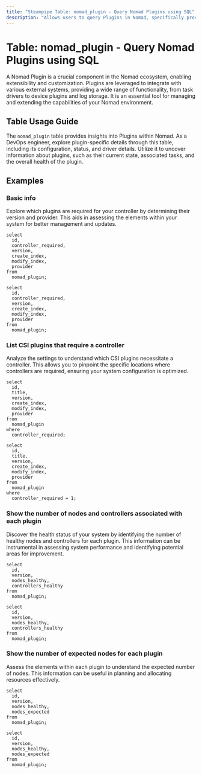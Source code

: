 ```yaml
---
title: "Steampipe Table: nomad_plugin - Query Nomad Plugins using SQL"
description: "Allows users to query Plugins in Nomad, specifically providing details on plugin configuration, status, and driver details."
---
```


# Table: nomad_plugin - Query Nomad Plugins using SQL

A Nomad Plugin is a crucial component in the Nomad ecosystem, enabling extensibility and customization. Plugins are leveraged to integrate with various external systems, providing a wide range of functionality, from task drivers to device plugins and log storage. It is an essential tool for managing and extending the capabilities of your Nomad environment.

## Table Usage Guide

The `nomad_plugin` table provides insights into Plugins within Nomad. As a DevOps engineer, explore plugin-specific details through this table, including its configuration, status, and driver details. Utilize it to uncover information about plugins, such as their current state, associated tasks, and the overall health of the plugin.

## Examples

### Basic info
Explore which plugins are required for your controller by determining their version and provider. This aids in assessing the elements within your system for better management and updates.

```sql+postgres
select
  id,
  controller_required,
  version,
  create_index,
  modify_index,
  provider
from
  nomad_plugin;
```

```sql+sqlite
select
  id,
  controller_required,
  version,
  create_index,
  modify_index,
  provider
from
  nomad_plugin;
```

### List CSI plugins that require a controller
Analyze the settings to understand which CSI plugins necessitate a controller. This allows you to pinpoint the specific locations where controllers are required, ensuring your system configuration is optimized.

```sql+postgres
select
  id,
  title,
  version,
  create_index,
  modify_index,
  provider
from
  nomad_plugin
where
  controller_required;
```

```sql+sqlite
select
  id,
  title,
  version,
  create_index,
  modify_index,
  provider
from
  nomad_plugin
where
  controller_required = 1;
```

### Show the number of nodes and controllers associated with each plugin
Discover the health status of your system by identifying the number of healthy nodes and controllers for each plugin. This information can be instrumental in assessing system performance and identifying potential areas for improvement.

```sql+postgres
select
  id,
  version,
  nodes_healthy,
  controllers_healthy
from
  nomad_plugin;
```

```sql+sqlite
select
  id,
  version,
  nodes_healthy,
  controllers_healthy
from
  nomad_plugin;
```

### Show the number of expected nodes for each plugin
Assess the elements within each plugin to understand the expected number of nodes. This information can be useful in planning and allocating resources effectively.

```sql+postgres
select
  id,
  version,
  nodes_healthy,
  nodes_expected
from
  nomad_plugin;
```

```sql+sqlite
select
  id,
  version,
  nodes_healthy,
  nodes_expected
from
  nomad_plugin;
```